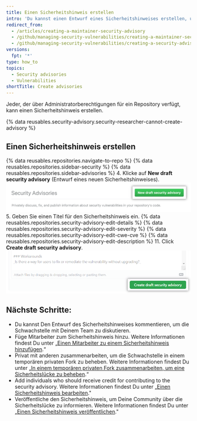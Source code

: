```yaml
---
title: Einen Sicherheitshinweis erstellen
intro: 'Du kannst einen Entwurf eines Sicherheitshinweises erstellen, um privat über die Sicherheitslücke in Deinem Open-Source-Projekt zu diskutieren und sie zu beheben.'
redirect_from:
  - /articles/creating-a-maintainer-security-advisory
  - /github/managing-security-vulnerabilities/creating-a-maintainer-security-advisory
  - /github/managing-security-vulnerabilities/creating-a-security-advisory
versions:
  fpt: '*'
type: how_to
topics:
  - Security advisories
  - Vulnerabilities
shortTitle: Create advisories
---
```


Jeder, der über Administratorberechtigungen für ein Repository verfügt, kann einen Sicherheitshinweis erstellen.

{% data reusables.security-advisory.security-researcher-cannot-create-advisory %}

## Einen Sicherheitshinweis erstellen

{% data reusables.repositories.navigate-to-repo %}
{% data reusables.repositories.sidebar-security %}
{% data reusables.repositories.sidebar-advisories %}
4. Klicke auf **New draft security advisory** (Entwurf eines neuen Sicherheitshinweises). ![Schaltfläche „Open draft advisory“ (Hinweisentwurf öffnen)](/assets/images/help/security/security-advisory-new-draft-security-advisory-button.png)
5. Geben Sie einen Titel für den Sicherheitshinweis ein.
{% data reusables.repositories.security-advisory-edit-details %}
{% data reusables.repositories.security-advisory-edit-severity %}
{% data reusables.repositories.security-advisory-edit-cwe-cve %}
{% data reusables.repositories.security-advisory-edit-description %}
11. Click **Create draft security advisory**. ![Schaltfläche „Create security advisory" (Sicherheitshinweis erstellen)](/assets/images/help/security/security-advisory-create-security-advisory-button.png)

## Nächste Schritte:

- Du kannst Den Entwurf des Sicherheitshinweises kommentieren, um die Schwachstelle mit Deinem Team zu diskutieren.
- Füge Mitarbeiter zum Sicherheitshinweis hinzu. Weitere Informationen findest Du unter „[Einen Mitarbeiter zu einem Sicherheitshinweis hinzufügen](/github/managing-security-vulnerabilities/adding-a-collaborator-to-a-maintainer-security-advisory).“
- Privat mit anderen zusammenarbeiten, um die Schwachstelle in einem temporären privaten Fork zu beheben. Weitere Informationen findest Du unter „[In einem temporären privaten Fork zusammenarbeiten, um eine Sicherheitslücke zu beheben](/github/managing-security-vulnerabilities/collaborating-in-a-temporary-private-fork-to-resolve-a-security-vulnerability).“
- Add individuals who should receive credit for contributing to the security advisory. Weitere Informationen findest Du unter „[Einen Sicherheitshinweis bearbeiten](/github/managing-security-vulnerabilities/editing-a-security-advisory#about-credits-for-security-advisories)."
- Veröffentliche den Sicherheitshinweis, um Deine Community über die Sicherheitslücke zu informieren. Weitere Informationen findest Du unter „[Einen Sicherheitshinweis veröffentlichen](/github/managing-security-vulnerabilities/publishing-a-security-advisory)."

